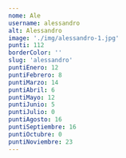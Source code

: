 ```yaml
---
nome: Ale
username: alessandro
alt: Alessandro
image: './img/alessandro-1.jpg'
punti: 112
borderColor: ''
slug: 'alessandro'
puntiEnero: 12
puntiFebrero: 8
puntiMarzo: 14
puntiAbril: 6
puntiMayo: 12
puntiJunio: 5
puntiJulio: 0
puntiAgosto: 16
puntiSeptiembre: 16
puntiOctubre: 0
puntiNoviembre: 23
---
```

